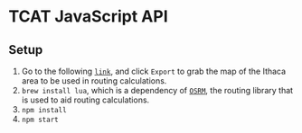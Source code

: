 # TCAT JavaScript API

## Setup

1. Go to the following [`link`](http://www.openstreetmap.org/relation/174979), and
click `Export` to grab the map of the Ithaca area to be used in routing calculations.
2. `brew install lua`, which is a dependency of [`OSRM`](http://project-osrm.org/),
the routing library that is used to aid routing calculations.
3. `npm install`
4. `npm start`
